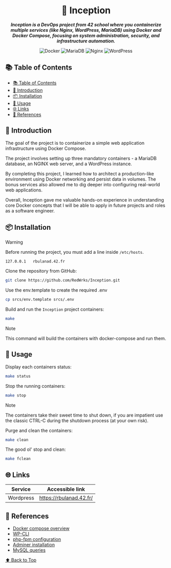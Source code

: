 <h1 align="center">🐳 Inception</h1>

<p align="center">
	<b><i>Inception is a DevOps project from 42 school where you containerize multiple services (like Nginx, WordPress, MariaDB) using Docker and Docker Compose, focusing on system administration, security, and infrastructure automation.</i></b><br>
</p>

<p align="center">
  <img alt="Docker" src="https://img.shields.io/badge/Docker-2496ED?style=for-the-badge&logo=docker&logoColor=white"/>
  <img alt="MariaDB" src="https://img.shields.io/badge/MariaDB-003545?logo=mariadb&logoColor=white&style=for-the-badge"/>
  <img alt="Nginx" src="https://img.shields.io/badge/Nginx-009639?logo=nginx&logoColor=white&style=for-the-badge"/>
  <img alt="WordPress" src="https://img.shields.io/badge/WordPress-21759B?logo=wordpress&logoColor=white&style=for-the-badge"/>
</p>

## 📚 Table of Contents

- [📚 Table of Contents](#-table-of-contents)
- [📣 Introduction](#-introduction)
- [📦 Installation](#-installation)
- [📝 Usage](#-usage)
- [🌐 Links](#-links)
- [📎 References](#-references)

## 📣 Introduction

The goal of the project is to containerize a simple web application infrastructure using Docker Compose.

The project involves setting up three mandatory containers - a MariaDB database, an NGINX web server, and a WordPress instance.

By completing this project, I learned how to architect a production-like environment using Docker networking and persist data in volumes. The bonus services also allowed me to dig deeper into configuring real-world web applications.

Overall, Inception gave me valuable hands-on experience in understanding core Docker concepts that I will be able to apply in future projects and roles as a software engineer.

## 📦 Installation

> [!WARNING]
> Before running the project, you must add a line inside `/etc/hosts`.

```
127.0.0.1   rbulanad.42.fr
```

Clone the repository from GitHub:
```sh
git clone https://github.com/RedWrks/Inception.git
```

Use the env.template to create the required .env
```sh
cp srcs/env.template srcs/.env
```

Build and run the `Inception` project containers:
```sh
make
```
> [!NOTE]
> This command will build the containers with docker-compose and run them.

## 📝 Usage

Display each containers status:
```sh
make status
```

Stop the running containers:
```sh
make stop
```
> [!NOTE]
> The containers take their sweet time to shut down, if you are impatient use the classic CTRL-C during the shutdown process (at your own risk).

Purge and clean the containers:
```sh
make clean
```

The good ol' stop and clean:
```sh
make fclean
```

## 🌐 Links

| Service | Accessible link |
| ----- | ----- |
| Wordpress | <a href="https://rbulanad.42.fr/">https://rbulanad.42.fr/</a> |

## 📎 References

- [Docker compose overview](https://docs.docker.com/engine/reference/commandline/compose/)
- [WP-CLI](https://wp-cli.org/)
- [php-fpm configuration](https://www.php.net/manual/en/install.fpm.configuration.php)
- [Adminer installation](https://kinsta.com/blog/adminer/)
- [MySQL queries](https://www.php.net/manual/en/function.mysql-query.php)

[⬆ Back to Top](#-table-of-contents)
